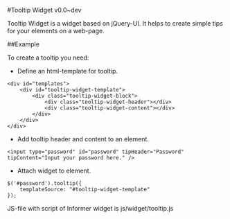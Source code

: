#Tooltip Widget v0.0~dev

Tooltip Widget is a widget based on jQuery-UI. It helps to create simple tips for your elements on a web-page.

##Example

To create a tooltip you need:

* Define an html-template for tooltip.
```
<div id="templates">
	<div id="tooltip-widget-template">
		<div class="tooltip-widget-block">
			<div class="tooltip-widget-header"></div>
			<div class="tooltip-widget-content"></div>
		</div>
	</div>
</div>
```
* Add tooltip header and content to an element.
```
<input type="password" id="password" tipHeader="Password" tipContent="Input your password here." />
```
* Attach widget to element.
```
$('#password').tooltip({
	templateSource: "#tooltip-widget-template"
});
```
JS-file with script of Informer widget is js/widget/tooltip.js
